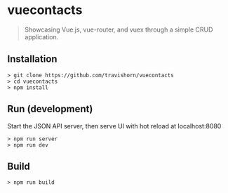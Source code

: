 # vuecontacts

> Showcasing Vue.js, vue-router, and vuex through a simple CRUD application.

## Installation

    > git clone https://github.com/travishorn/vuecontacts
    > cd vuecontacts
    > npm install

## Run (development)

Start the JSON API server, then serve UI with hot reload at localhost:8080

    > npm run server
    > npm run dev

## Build

    > npm run build
